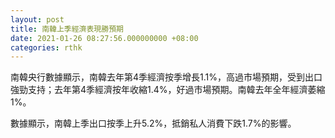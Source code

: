 ```yaml
---
layout: post
title: 南韓上季經濟表現勝預期
date: 2021-01-26 08:27:56.000000000 +08:00
categories: rthk
---
```


南韓央行數據顯示，南韓去年第4季經濟按季增長1.1%，高過市場預期，受到出口強勁支持；去年第4季經濟按年收縮1.4%，好過市場預期。南韓去年全年經濟萎縮1%。

數據顯示，南韓上季出口按季上升5.2%，抵銷私人消費下跌1.7%的影響。
